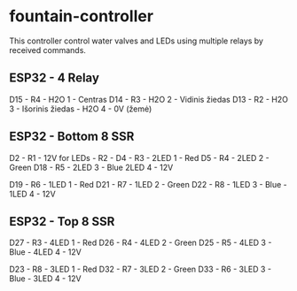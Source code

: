 # fountain-controller
This controller control water valves and LEDs using multiple relays by received commands. 

ESP32 - 4 Relay
----------------------------------
D15 - R4 - H2O 1 - Centras
D14 - R3 - H2O 2 - Vidinis žiedas
D13 - R2 - H2O 3 - Išorinis žiedas
         - H2O 4 - 0V (žemė)

ESP32 - Bottom 8 SSR
----------------------------------
D2  - R1 - 12V for LEDs
    - R2 -
D4  - R3 - 2LED 1 - Red
D5  - R4 - 2LED 2 - Green
D18 - R5 - 2LED 3 - Blue
           2LED 4 - 12V

D19 - R6 - 1LED 1 - Red
D21 - R7 - 1LED 2 - Green
D22 - R8 - 1LED 3 - Blue
         - 1LED 4 - 12V

ESP32 - Top 8 SSR
-----------------------------------
D27 - R3 - 4LED 1 - Red
D26 - R4 - 4LED 2 - Green
D25 - R5 - 4LED 3 - Blue
         - 4LED 4 - 12V

D23 - R8 - 3LED 1 - Red
D32 - R7 - 3LED 2 - Green
D33 - R6 - 3LED 3 - Blue
         - 3LED 4 - 12V
